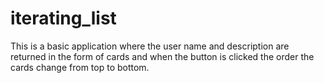 # iterating_list
This is a basic application where the user name and description are returned in the form of cards and when the button is clicked the order the cards change from top to bottom.
